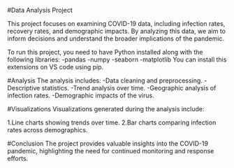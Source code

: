 #Data Analysis Project

This project focuses on examining COVID-19 data, including infection rates, recovery rates, and demographic impacts.
By analyzing this data, we aim to inform decisions and understand the broader implications of the pandemic.

To run this project, you need to have Python installed along with the following libraries:
-pandas
-numpy
-seaborn
-matplotlib
You can install this extensions on VS code using pip.

#Analysis
The analysis includes:
     -Data cleaning and preprocessing.
     -Descriptive statistics.
     -Trend analysis over time.
     -Geographic analysis of infection rates.
     -Demographic impacts of the virus.

#Visualizations
Visualizations generated during the analysis include:

  1.Line charts showing trends over time.
  2.Bar charts comparing infection rates across demographics.

  #Conclusion
  The project provides valuable insights into the COVID-19 pandemic, highlighting the need for continued monitoring and response efforts.
